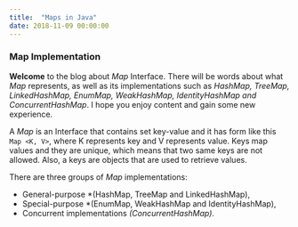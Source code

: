 ```yaml
---
title:  "Maps in Java"
date: 2018-11-09 00:00:00
---
```


### <a href="#map-implementation" name="map-implementation"><i class="fa fa-link anchor" aria-hidden="true"></i></a> Map Implementation

**Welcome** to the blog about *Map* Interface. There will be words about what *Map* represents, as well as its implementations such as *HashMap, TreeMap, LinkedHashMap, EnumMap, WeakHashMap, IdentityHashMap and ConcurrentHashMap*. I hope you enjoy content and gain some new experience.

A *Map* is an Interface that contains set key-value and it has form like this ```Map <K, V>```, where K represents key and V represents value. Keys map values and they are unique, which means that two same keys are not allowed. Also, a keys are objects that are used to retrieve values.

There are three groups of *Map* implementations:
* General-purpose *(HashMap, TreeMap and LinkedHashMap),
* Special-purpose *(EnumMap, WeakHashMap and IdentityHashMap),
* Concurrent implementations *(ConcurrentHashMap)*.

